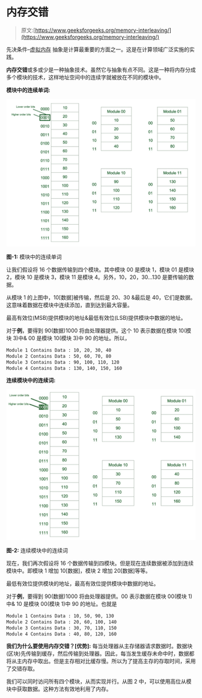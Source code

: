 # 内存交错

> 原文:[https://www.geeksforgeeks.org/memory-interleaving/](https://www.geeksforgeeks.org/memory-interleaving/)

先决条件–[虚拟内存](https://www.geeksforgeeks.org/virtual-memory-operating-systems/)
抽象是计算最重要的方面之一。这是在计算领域广泛实施的实践。

**内存交错**或多或少是一种抽象技术。虽然它与抽象有点不同。这是一种将内存分成多个模块的技术，这样地址空间中的连续字就被放在不同的模块中。

**模块中的连续单词:**

![](img/835c5a34282405d79fc6f1f1c7471365.png)

**图-1:** 模块中的连续单词

让我们假设将 16 个数据传输到四个模块。其中模块 00 是模块 1，模块 01 是模块 2，模块 10 是模块 3，模块 11 是模块 4。另外，10，20，30…130 是要传输的数据。

从模块 1 的上图中，10[数据]被传输，然后是 20、30 &最后是 40，它们是数据。这意味着数据在模块中连续添加，直到达到最大容量。

最高有效位(MSB)提供模块的地址&最低有效位(LSB)提供模块中数据的地址。

对于**例**，要得到 90(数据)1000 将由处理器提供。这个 10 表示数据在模块 10(模块 3)中& 00 是模块 10(模块 3)中 90 的地址。所以，

```
Module 1 Contains Data : 10, 20, 30, 40
Module 2 Contains Data : 50, 60, 70, 80
Module 3 Contains Data : 90, 100, 110, 120
Module 4 Contains Data : 130, 140, 150, 160 
```

**连续模块中的连续词:**

![](img/709ef5ea908c24656c78fd6b249dddc3.png)

**图-2:** 连续模块中的连续词

现在，我们再次假设将 16 个数据传输到四模块。但是现在连续数据被添加到连续模块中。即模块 1 增加 10[数据]，模块 2 增加 20[数据]等等。

最低有效位提供模块的地址，最高有效位提供模块中数据的地址。

对于**例**，要得到 90(数据)1000 将由处理器提供。00 表示数据在模块 00(模块 1)中& 10 是模块 00(模块 1)中 90 的地址。也就是

```
Module 1 Contains Data : 10, 50, 90, 130
Module 2 Contains Data : 20, 60, 100, 140
Module 3 Contains Data : 30, 70, 110, 150
Module 4 Contains Data : 40, 80, 120, 160 
```

**我们为什么要使用内存交错？[优势]:**
每当处理器从主存储器请求数据时。数据块(区块)先传输到缓存，然后传输到处理器。因此，每当发生缓存未命中时，数据都将从主内存中取出。但是主存相对比缓存慢。所以为了提高主存的存取时间，采用了交错存取。

我们可以同时访问所有四个模块，从而实现并行。从图 2 中，可以使用高位从模块中获取数据。这种方法有效地利用了内存。